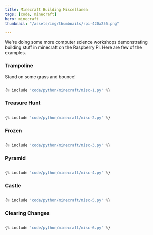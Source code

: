 ```yaml
---
title: Minecraft Building Miscellanea
tags: [code, minecraft]
hero: minecraft
thumbnail: "/assets/img/thumbnails/rpi-420x255.png"

---
```


We're doing some more computer science workshops demonstrating building stuff in minecraft on the Raspberry Pi. Here are
few of the examples.

### Trampoline

Stand on some grass and bounce!

```python

{% include 'code/python/minecraft/misc-1.py' %}

```

### Treasure Hunt

```python

{% include 'code/python/minecraft/misc-2.py' %}

```

### Frozen

```python

{% include 'code/python/minecraft/misc-3.py' %}

```

### Pyramid

```python

{% include 'code/python/minecraft/misc-4.py' %}

```

### Castle

```python

{% include 'code/python/minecraft/misc-5.py' %}

```

### Clearing Changes

```python

{% include 'code/python/minecraft/misc-6.py' %}

```
